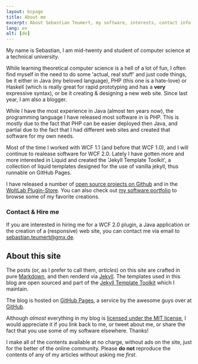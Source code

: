 ```yaml
---
layout: bcpage
title: About me
excerpt: About Sebastian Teumert, my software, interests, contact info and information about my blog.
lang: en
alt: [de]
---
```

My name is Sebastian, I am mid-twenty and student of computer science at a technical university.

While learning theoretical computer science is a hell of a lot of fun, I often find myself in the
need to do some 'actual, real stuff' and just code things, be it either in Java (my beloved language),
PHP (this one is a hate-love) or Haskell (which is really great for rapid prototyping and has a **very**
expressive syntax), or be it creating & designing a new web site. Since last year, I am also a blogger.

While I have the most experience in Java (almost ten years now), the programming language I have released
most software in is PHP. This is mostly due to the fact that PHP can be easier deployed then Java, and partial
due to the fact that I had different web sites and created that software for my own needs.

Most of the time I worked with WCF 1.1 (and before that WCF 1.0), and I will continue to realease software
for WCF 2.0. Lately I have gotten more and more interested in Liquid and created the 'Jekyll Template Toolkit',
a collection of liquid templates designed for the use of vanilla jekyll, thus runnable on GitHub Pages.

I have released a number of [open source projects on Github](http://www.github.com/NetzwergX) and in the
[WoltLab Plugin-Store](http://www.woltlab.com/pluginstore/plugins.html?userID=1337633). You can also check out 
[my software portfolio](http://teumert.net/software.html) to browse some of my favorite creations.

### Contact & Hire me

If you are interested in hiring me for a WCF 2.0 plugin, a Java application or the creation of a (responsive)
web site, you can contact me via email to <sebastian.teumert@gmx.de>.

About this site
---------------

The posts (or, as I prefer to call them, *articles*) on this site are crafted in pure
[Markdown](http://daringfireball.net/projects/markdown/), and then renderd via [Jekyll](http://jekyllrb.com).
The templates used in this blog are open sourced and part of the 
[Jekyll Template Toolkit](https://github.com/NetzwergX/jekyll-template-toolkit) which I maintain.

The blog is hosted on [GitHub Pages](http://pages.github.com), a service by the awesome guys over at
[GitHub](http://github.com).

Although *almost* everything in my blog is 
[licensed under the MIT license](https://github.com/NetzwergX/netzwergx.github.com#license), I would
appreciate it if you link back to me, or tweet about me, or share the fact that you use some of my software
elsewhere. Thanks!

I make all of the contents available at no charge, without ads on the site, just for the better of the online
community. Please **do not** reproduce the contents of any of my articles without asking me *first*.
